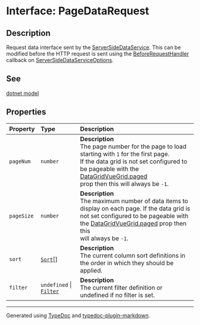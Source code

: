 # Interface: PageDataRequest

## Description

Request data interface sent by the [ServerSideDataService](../classes/ServerSideDataService.md). This can be modified before
the HTTP request is sent using the [BeforeRequestHandler](../type-aliases/BeforeRequestHandler.md) callback on [ServerSideDataServiceOptions](ServerSideDataServiceOptions.md).

## See

[dotnet model](https://github.com/nruffing/data-grid-vue-dotnet/blob/main/DataGridVueDotnet/PageDataRequest.cs)

## Properties

| Property | Type | Description |
| :------ | :------ | :------ |
| `pageNum` | `number` | **Description**<br />The page number for the page to load starting with `1` for the first page.<br />If the data grid is not set configured to be pageable with the [DataGridVueGrid.paged](../DataGridVueGrid/README.md)<br />prop then this will always be `-1`. |
| `pageSize` | `number` | **Description**<br />The maximum number of data items to display on each page. If the data grid is<br />not set configured to be pageable with the [DataGridVueGrid.paged](../DataGridVueGrid/README.md) prop then this<br />will always be `-1`. |
| `sort` | [`Sort`](Sort.md)[] | **Description**<br />The current column sort definitions in the order in which they should be applied. |
| `filter` | `undefined` \| [`Filter`](Filter.md) | **Description**<br />The current filter definition or undefined if no filter is set. |

***

Generated using [TypeDoc](https://typedoc.org) and [typedoc-plugin-markdown](https://typedoc-plugin-markdown.org).
